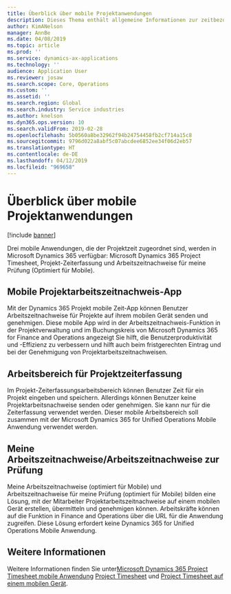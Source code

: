 ```yaml
---
title: Überblick über mobile Projektanwendungen
description: Dieses Thema enthält allgemeine Informationen zur zeitbezogenen Bewerbungen für Microsoft Dynamics 365, die auf einem mobilen Gerät verfügbar sind.
author: KimANelson
manager: AnnBe
ms.date: 04/08/2019
ms.topic: article
ms.prod: ''
ms.service: dynamics-ax-applications
ms.technology: ''
audience: Application User
ms.reviewer: josaw
ms.search.scope: Core, Operations
ms.custom: ''
ms.assetid: ''
ms.search.region: Global
ms.search.industry: Service industries
ms.author: knelson
ms.dyn365.ops.version: 10
ms.search.validFrom: 2019-02-28
ms.openlocfilehash: 5b0560a8be32962f94b24754458fb2cf714a15c8
ms.sourcegitcommit: 9796d022a8abf5c07abcdee6852ee34f06d2eb57
ms.translationtype: HT
ms.contentlocale: de-DE
ms.lasthandoff: 04/12/2019
ms.locfileid: "969658"
---
```

# <a name="project-mobile-applications-overview"></a>Überblick über mobile Projektanwendungen

[!include [banner](../includes/banner.md)]

Drei mobile Anwendungen, die der Projektzeit zugeordnet sind, werden in Microsoft Dynamics 365 verfügbar: Microsoft Dynamics 365 Project Timesheet, Projekt-Zeiterfassung und Arbeitszeitnachweise für meine Prüfung (Optimiert für Mobile).

## <a name="project-timesheet-mobile-app"></a>Mobile Projektarbeitszeitnachweis-App

Mit der Dynamics 365 Projekt mobile Zeit-App können Benutzer Arbeitszeitnachweise für Projekte auf ihrem mobilen Gerät senden und genehmigen. Diese mobile App wird in der Arbeitszeitnachweis-Funktion in der Projektverwaltung und im Buchungskreis von Microsoft Dynamics 365 for Finance and Operations angezeigt Sie hilft, die Benutzerproduktivität und -Effizienz zu verbessern und hilft auch beim fristgerechten Eintrag und bei der Genehmigung von Projektarbeitszeitnachweisen.

## <a name="project-time-entry-workspace"></a>Arbeitsbereich für Projektzeiterfassung

Im Projekt-Zeiterfassungsarbeitsbereich können Benutzer Zeit für ein Projekt eingeben und speichern. Allerdings können Benutzer keine Projektarbeitsnachweise senden oder genehmigen. Sie kann nur für die Zeiterfassung verwendet werden. Dieser mobile Arbeitsbereich soll zusammen mit der Microsoft Dynamics 365 for Unified Operations Mobile Anwendung verwendet werden.

## <a name="my-timesheetstimesheets-for-my-review"></a>Meine Arbeitszeitnachweise/Arbeitszeitnachweise zur Prüfung

Meine Arbeitszeitnachweise (optimiert für Mobile) und Arbeitszeitnachweise für meine Prüfung (optimiert für Mobile) bilden eine Lösung, mit der Mitarbeiter Projektarbeitszeitnachweise auf einem mobilen Gerät erstellen, übermitteln und genehmigen können. Arbeitskräfte können auf die Funktion in Finance and Operations über die URL für die Anwendung zugreifen. Diese Lösung erfordert keine Dynamics 365 for Unified Operations Mobile Anwendung.

## <a name="for-more-information"></a>Weitere Informationen

Weitere Informationen finden Sie unter[Microsoft Dynamics 365 Project Timesheet mobile Anwendung](project-timesheet.md) [Project Timesheet]( project-time-entry-mobile-workspace.md) und [Project Timesheet auf einem mobilen Gerät](Mobile-timesheets.md).
